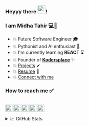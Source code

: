 ### Heyyy there <img src="https://media.giphy.com/media/hvRJCLFzcasrR4ia7z/giphy.gif" width="25px">! 

### I am Midha Tahir 💻🙋‍


- 💥 Future Software Engineer 🎓
- 💥 Pythonist and AI enthusiast 🧠
- 💥 I'm currently learning **REACT** ⌛
- 💥 Founder of **[Kodersplace](https://www.facebook.com/kodersplace/)** ✨
- 💥 [Projects](https://linktr.ee/midha) ✔
- 💥 [Resume](https://drive.google.com/file/d/1S3ygAcmJo5kEPHY0mhQDxEK_6GYZ31G_/view?usp=sharing) 📝
- 💥 [Connect with me](https://linktr.ee/midhatahir)


### How to reach me ✅
<br>
<a href="https://twitter.com/MidhaTahir">
  <img align="left" alt="Midha Tahir | Twitter" width="22px" src="https://cdn.jsdelivr.net/npm/simple-icons@v3/icons/twitter.svg" />
</a>
<a href="https://www.linkedin.com/in/midhatahir1999/">
  <img align="left" alt="Midha Tahir | LinkedIn" width="22px" src="https://cdn.jsdelivr.net/npm/simple-icons@v3/icons/linkedin.svg" />
</a>
<a href="https://www.facebook.com/midha.tahir">
  <img align="left" alt="Midha Tahir | Facebook" width="22px" src="https://cdn.jsdelivr.net/npm/simple-icons@v3/icons/facebook.svg" />
</a>
<a href="https://www.instagram.com/mids_kodersplace/">
  <img align="left" alt="Midha Tahir | Instagram" width="22px" src="https://cdn.jsdelivr.net/npm/simple-icons@v3/icons/instagram.svg" />
</a>
<a href="mailto:midhatahirkhan2011[at]gmail[dot]com">
  <img align="left" alt="Midha Tahir | Email" width="22px" src="https://cdn.jsdelivr.net/npm/simple-icons@v3/icons/gmail.svg" />
</a>
<br>        
<br>                              


<details>
<summary>📈 GitHub Stats</summary>

<p align="center">
<img src='https://github-readme-stats.vercel.app/api?username=MidhaTahir&show_icons=true&theme=algolia' height:'50'>
<img src='https://github-readme-stats.vercel.app/api/top-langs/?username=MidhaTahir&theme=algolia'>
</p>

</details>
